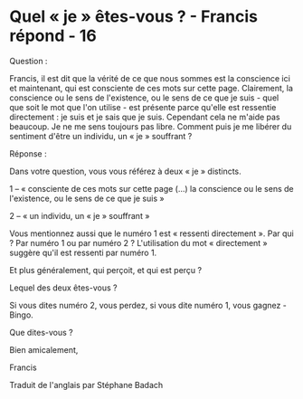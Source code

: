 # Quel « je » êtes-vous ? - Francis répond - 16

Question :

Francis, il est dit que la v&eacute;rit&eacute; de ce que nous sommes est la conscience ici et maintenant, qui est consciente de ces mots sur cette page. Clairement, la conscience ou le sens de l'existence, ou le sens de ce que je suis - quel que soit le mot que l'on utilise - est pr&eacute;sente parce qu'elle est ressentie directement : je suis et je sais que je suis. Cependant cela ne m'aide pas beaucoup. Je ne me sens toujours pas libre. Comment puis je me lib&eacute;rer du sentiment d'&ecirc;tre un individu, un &laquo;&nbsp;je&nbsp;&raquo; souffrant ?

R&eacute;ponse :

Dans votre question, vous vous r&eacute;f&eacute;rez &agrave; deux &laquo;&nbsp;je&nbsp;&raquo; distincts.   

1 &ndash; &laquo;&nbsp;consciente de ces mots sur cette page (...) la conscience ou le sens de l'existence, ou le sens de ce que je suis&nbsp;&raquo;  

2 &ndash; &laquo;&nbsp;un individu, un &laquo;&nbsp;je&nbsp;&raquo; souffrant&nbsp;&raquo;

Vous mentionnez aussi que le num&eacute;ro 1 est &laquo;&nbsp;ressenti directement&nbsp;&raquo;. Par qui ? Par num&eacute;ro 1 ou par num&eacute;ro 2 ? L'utilisation du mot &laquo;&nbsp;directement&nbsp;&raquo; sugg&egrave;re qu'il est ressenti par num&eacute;ro 1.

Et plus g&eacute;n&eacute;ralement, qui per&ccedil;oit, et qui est per&ccedil;u ?

Lequel des deux &ecirc;tes-vous ?

Si vous dites num&eacute;ro 2, vous perdez, si vous dite num&eacute;ro 1, vous gagnez - Bingo.

Que dites-vous ?

Bien amicalement,

Francis

Traduit de l'anglais par St&eacute;phane Badach

